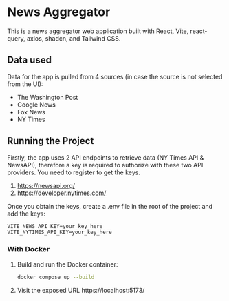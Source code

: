 # News Aggregator

This is a news aggregator web application built with React, Vite, react-query, axios, shadcn, and Tailwind CSS.

## Data used

Data for the app is pulled from 4 sources (in case the source is not selected from the UI):

- The Washington Post
- Google News
- Fox News
- NY Times

## Running the Project

Firstly, the app uses 2 API endpoints to retrieve data (NY Times API & NewsAPI), therefore a key is required to authorize with these two API providers. You need to register to get the keys.

1. https://newsapi.org/
2. https://developer.nytimes.com/

Once you obtain the keys, create a .env file in the root of the project and add the keys:

```
VITE_NEWS_API_KEY=your_key_here
VITE_NYTIMES_API_KEY=your_key_here
```

### With Docker

1. Build and run the Docker container:

   ```bash
   docker compose up --build
   ```

2. Visit the exposed URL https://localhost:5173/
